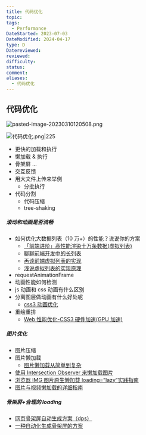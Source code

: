 ```yaml
---
title: 代码优化
topic: 
tags:
  - Performance
DateStarted: 2023-07-03
DateModified: 2024-04-17
type: D
Datereviewed: 
reviewed: 
difficulty: 
status: 
comment: 
aliases:
  - 代码优化
---
```


## 代码优化

![pasted-image-20230310120508.png](https://cdn.jsdelivr.net/gh/jenniferwonder/bimg/full-stack/pasted-image-20230310120508.png)

![代码优化.png|225](https://cdn.jsdelivr.net/gh/jenniferwonder/bimg/full-stack/%E4%BB%A3%E7%A0%81%E4%BC%98%E5%8C%96.png)

- 更快的加载和执行
- 懒加载 & 执行
- 骨架屏 ...
- 交互反馈
- 用大文件上传来举例
  - 分批执行
- 代码分割
  - 代码压缩
  - tree-shaking

##### 滚动和动画是否流畅

- 如何优化大数据列表（10 万+）的性能？说说你的方案
  - [「前端进阶」高性能渲染十万条数据(虚拟列表)](https://link.segmentfault.com/?enc=Hrz1aQGpe1mbps7w9DzEew%3D%3D.05Fa30RYfNwNGuoh648z7jZddQFnMZgPZunRkSeoiHL8ql96Sf6cioOSOXLg5HYg)
  - [聊聊前端开发中的长列表](https://link.juejin.cn?target=https%3A%2F%2Fzhuanlan.zhihu.com%2Fp%2F26022258 "https://zhuanlan.zhihu.com/p/26022258")
  - [再谈前端虚拟列表的实现](https://link.juejin.cn?target=https%3A%2F%2Fzhuanlan.zhihu.com%2Fp%2F34585166 "https://zhuanlan.zhihu.com/p/34585166")
  - [浅说虚拟列表的实现原理](https://link.juejin.cn?target=https%3A%2F%2Fgithub.com%2Fdwqs%2Fblog%2Fissues%2F70 "https://github.com/dwqs/blog/issues/70")
- requestAnimationFrame
- 动画性能如何检测
- js 动画和 css 动画有什么区别
- 分离图层做动画有什么好处呢
  - [css3 动画优化](https://link.segmentfault.com/?enc=7qR8n51WBJGGuAPWCLHGUA%3D%3D.%2FtZoEYw22QpfnZC4q7FIuOvml7PO5FV31YzBV8HraA2GJzk9AH6pZqc5YeTaoShL)
- 重绘重排
  - [Web 性能优化-CSS3 硬件加速(GPU 加速)](https://link.segmentfault.com/?enc=B9Vn%2BI0Of6OJXHmsu7nSnw%3D%3D.hP4x9BCB9pnEnd%2FeCCYewSzjAUwnKaQEr232Zg%2B78xYXVlG8ZC8GVICLzBA4%2FdLw2ms8H%2FoJsDegnY9Xx4KwmcCi9DbgOkHL4CtCwwXiywpPQ1kZvc8LSwwaSW1J5HSmnC%2FEz5qjhHcCGdenQa%2FDQQ%3D%3D)

##### 图片优化

- 图片压缩
- 图片懒加载
  - [图片懒加载从简单到复杂](https://link.segmentfault.com/?enc=cQnj80L1vNCm2NuPJobD6w%3D%3D.5H%2FHjhv89nHTrayPm1Q41UgybqHpbWa7nnlpu2LGIndJ35jNUnb1660n67OzzacF)
- [使用 Intersection Observer 来懒加载图片](https://link.juejin.cn?target=http%3A%2F%2Fdeanhume.com%2Flazy-loading-images-using-intersection-observer%2F " http://deanhume.com/lazy-loading-images-using-intersection-observer/")
- [浏览器 IMG 图片原生懒加载 loading=”lazy”实践指南](https://link.juejin.cn?target=https%3A%2F%2Fwww.zhangxinxu.com%2Fwordpress%2F2019%2F09%2Fnative-img-loading-lazy%2F "https://www.zhangxinxu.com/wordpress/2019/09/native-img-loading-lazy/")
- [图片与视频懒加载的详细指南](https://link.juejin.cn?target=https%3A%2F%2Fdevelopers.google.com%2Fweb%2Ffundamentals%2Fperformance%2Flazy-loading-guidance%2Fimages-and-video%2F "https://developers.google.com/web/fundamentals/performance/lazy-loading-guidance/images-and-video/")

##### 骨架屏+合理的 loading

- [网页骨架屏自动生成方案（dps）](https://link.segmentfault.com/?enc=vt1LXmE0skTwYKu0wjTNhw%3D%3D.h1JPC0OC4zC0tqulh%2FQNV58fyLY66SG9C%2FtlCREtSm2ROiEClIscjIWXUAvEq76A)
- [一种自动化生成骨架屏的方案](https://link.segmentfault.com/?enc=xvtYfy6mjyD10MDA1RIk%2Fg%3D%3D.l%2BMo6H2r%2BAMFTmoQ4uv0wvGAL%2Bz%2FUzdNPAKby4JHUUQtkfiNnO8sNRUdf9xrYpRCKbgoBtxle9s1i51mcz18lg%3D%3D)
